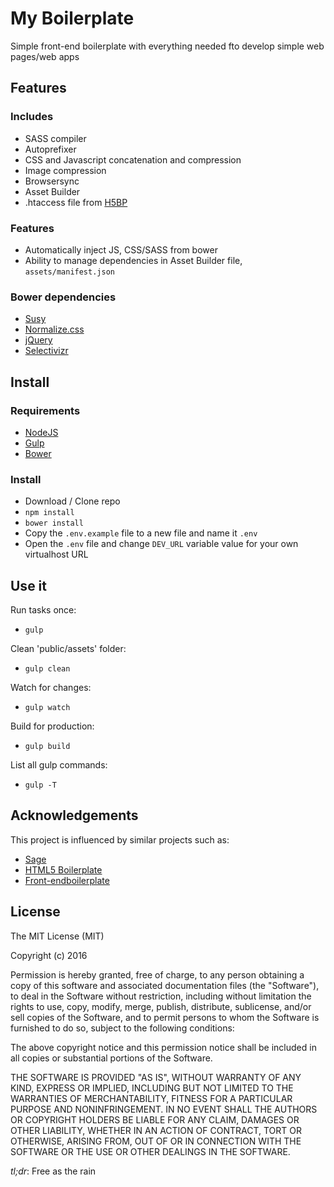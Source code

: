 # My Boilerplate

Simple front-end boilerplate with everything needed fto develop simple web pages/web apps

## Features

### Includes

* SASS compiler
* Autoprefixer
* CSS and Javascript concatenation and compression
* Image compression
* Browsersync
* Asset Builder
* .htaccess file from [H5BP](https://github.com/h5bp/server-configs-apache)

### Features

* Automatically inject JS, CSS/SASS from bower
* Ability to manage dependencies in Asset Builder file, `assets/manifest.json`

### Bower dependencies
* [Susy](http://susy.oddbird.net/)
* [Normalize.css](https://necolas.github.io/normalize.css/)
* [jQuery](https://jquery.com/)
* [Selectivizr](http://selectivizr.com/)

## Install

### Requirements

* [NodeJS](https://nodejs.org/)
* [Gulp](http://gulpjs.com/)
* [Bower](http://bower.io/)

### Install

* Download / Clone repo
* `npm install`
* `bower install`
* Copy the `.env.example` file to a new file and name it `.env`
* Open the `.env` file and change `DEV_URL` variable value for your own virtualhost URL


## Use it

Run tasks once: 
* `gulp`

Clean 'public/assets' folder:
* `gulp clean`

Watch for changes:
* `gulp watch`

Build for production: 
* `gulp build`

List all gulp commands:
* `gulp -T`


## Acknowledgements 

This project is influenced by similar projects such as:
* [Sage](https://roots.io/sage/)
* [HTML5 Boilerplate](https://html5boilerplate.com/)
* [Front-endboilerplate](http://frontendboilerplate.com/)

## License

The MIT License (MIT)

Copyright (c) 2016

Permission is hereby granted, free of charge, to any person obtaining a copy of this software and associated documentation files (the "Software"), to deal in the Software without restriction, including without limitation the rights to use, copy, modify, merge, publish, distribute, sublicense, and/or sell copies of the Software, and to permit persons to whom the Software is furnished to do so, subject to the following conditions:

The above copyright notice and this permission notice shall be included in all copies or substantial portions of the Software.

THE SOFTWARE IS PROVIDED "AS IS", WITHOUT WARRANTY OF ANY KIND, EXPRESS OR IMPLIED, INCLUDING BUT NOT LIMITED TO THE WARRANTIES OF MERCHANTABILITY, FITNESS FOR A PARTICULAR PURPOSE AND NONINFRINGEMENT. IN NO EVENT SHALL THE AUTHORS OR COPYRIGHT HOLDERS BE LIABLE FOR ANY CLAIM, DAMAGES OR OTHER LIABILITY, WHETHER IN AN ACTION OF CONTRACT, TORT OR OTHERWISE, ARISING FROM, OUT OF OR IN CONNECTION WITH THE SOFTWARE OR THE USE OR OTHER DEALINGS IN THE SOFTWARE.


*tl;dr*: Free as the rain